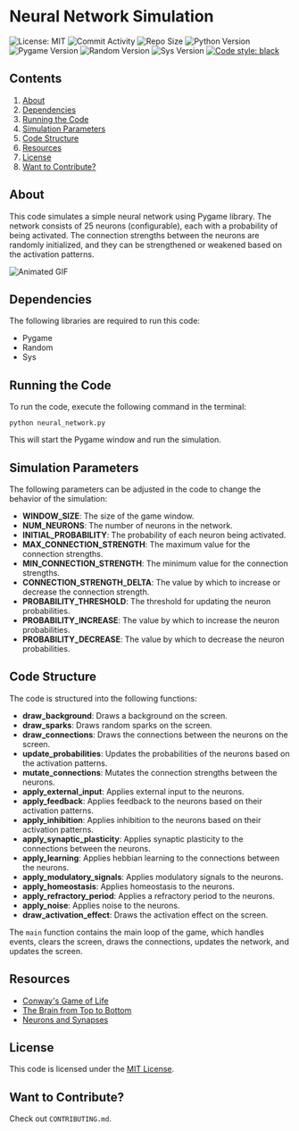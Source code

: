 # Neural Network Simulation

![License: MIT](https://img.shields.io/bower/l/bootstrap?style=flat-square)
![Commit Activity](https://img.shields.io/github/last-commit/jainsid24/neural-network-simulation?style=flat-square)
![Repo Size](https://img.shields.io/github/repo-size/jainsid24/neural-network-simulation?style=flat-square)
![Python Version](https://img.shields.io/badge/Python-3.x-blue?style=flat-square)
![Pygame Version](https://img.shields.io/badge/Pygame-2.0.2-red?style=flat-square)
![Random Version](https://img.shields.io/badge/Random-3.9.6-orange?style=flat-square)
![Sys Version](https://img.shields.io/badge/Sys-3.9.6-blue?style=flat-square)
[![Code style: black](https://img.shields.io/badge/code%20style-black-000000.svg)](https://github.com/psf/black?style=flat-square)

## Contents

1. [About](#about)
2. [Dependencies](#dependencies)
3. [Running the Code](#running-the-code)
4. [Simulation Parameters](#simulation-parameters)
5. [Code Structure](#code-structure)
6. [Resources](#resources)
7. [License](#license)
8. [Want to Contribute?](#want-to-contribute)

## About

This code simulates a simple neural network using Pygame library. The network consists of 25 neurons (configurable), each with a probability of being activated. The connection strengths between the neurons are randomly initialized, and they can be strengthened or weakened based on the activation patterns.

![Animated GIF](network.gif)

## Dependencies

The following libraries are required to run this code:

* Pygame
* Random
* Sys

## Running the Code

To run the code, execute the following command in the terminal:

```
python neural_network.py
```

This will start the Pygame window and run the simulation.

## Simulation Parameters

The following parameters can be adjusted in the code to change the behavior of the simulation:

- **WINDOW_SIZE**: The size of the game window.
- **NUM_NEURONS**: The number of neurons in the network.
- **INITIAL_PROBABILITY**: The probability of each neuron being activated.
- **MAX_CONNECTION_STRENGTH**: The maximum value for the connection strengths.
- **MIN_CONNECTION_STRENGTH**: The minimum value for the connection strengths.
- **CONNECTION_STRENGTH_DELTA**: The value by which to increase or decrease the connection strength.
- **PROBABILITY_THRESHOLD**: The threshold for updating the neuron probabilities.
- **PROBABILITY_INCREASE**: The value by which to increase the neuron probabilities.
- **PROBABILITY_DECREASE**: The value by which to decrease the neuron probabilities.

## Code Structure

The code is structured into the following functions:

- **draw_background**: Draws a background on the screen.
- **draw_sparks**: Draws random sparks on the screen.
- **draw_connections**: Draws the connections between the neurons on the screen.
- **update_probabilities**: Updates the probabilities of the neurons based on the activation patterns.
- **mutate_connections**: Mutates the connection strengths between the neurons.
- **apply_external_input**: Applies external input to the neurons.
- **apply_feedback**: Applies feedback to the neurons based on their activation patterns.
- **apply_inhibition**: Applies inhibition to the neurons based on their activation patterns.
- **apply_synaptic_plasticity**: Applies synaptic plasticity to the connections between the neurons.
- **apply_learning**: Applies hebbian learning to the connections between the neurons.
- **apply_modulatory_signals**: Applies modulatory signals to the neurons.
- **apply_homeostasis**: Applies homeostasis to the neurons.
- **apply_refractory_period**: Applies a refractory period to the neurons.
- **apply_noise**: Applies noise to the neurons.
- **draw_activation_effect**: Draws the activation effect on the screen.

The `main` function contains the main loop of the game, which handles events, clears the screen, draws the connections, updates the network, and updates the screen.

## Resources

- [Conway's Game of Life](https://en.wikipedia.org/wiki/Conway%27s_Game_of_Life)
- [The Brain from Top to Bottom](https://thebrain.mcgill.ca/flash/index_d.html)
- [Neurons and Synapses](https://mind.ilstu.edu/curriculum/neurons_intro/neurons_intro.html)

## License

This code is licensed under the [MIT License](https://opensource.org/licenses/MIT).

## Want to Contribute?

Check out `CONTRIBUTING.md`.

